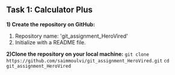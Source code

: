## Task 1: Calculator Plus
**1) Create the repository on GitHub:**
1. Repository name: 'git_assignment_HeroVired'
2. Initialize with a README file.

**2)Clone the repository on your local machine:**
`git clone https://github.com/saimmoulvi/git_assignment_HeroVired.git`
`cd git_assignment_HeroVired`





